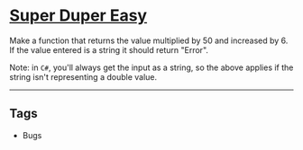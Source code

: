 # [Super Duper Easy](https://www.codewars.com/kata/55a5bfaa756cfede78000026)

Make a function that returns the value multiplied by 50 and increased by 6. If the value entered is a string it should return "Error".

Note: in `C#`, you'll always get the input as a string, so the above applies if the string isn't representing a double value.

---

## Tags

- Bugs
